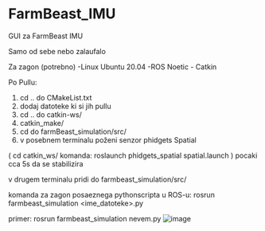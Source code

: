 # FarmBeast_IMU
GUI za FarmBeast IMU


 Samo od sebe nebo zalaufalo

Za zagon (potrebno)
-Linux Ubuntu 20.04 
-ROS Noetic - Catkin

Po Pullu:

1. cd .. do CMakeList.txt 
2. dodaj datoteke ki si jih pullu
3. cd .. do catkin-ws/
4. catkin_make/
5. cd do farmBeast_simulation/src/
6. v posebnem terminalu poženi senzor phidgets Spatial

(
cd catkin_ws/
komanda: roslaunch phidgets_spatial spatial.launch 
)
pocaki cca 5s da se stabilizira

v drugem terminalu pridi do farmbeast_simulation/src/

komanda za zagon posaeznega pythonscripta u ROS-u:  rosrun farmbeast_simulation <ime_datoteke>.py

primer:  rosrun farmbeast_simulation nevem.py
![image](https://github.com/Albino-Racoon/FarmBeast_IMU/assets/75669037/eaec61a5-4295-4d67-ba2a-6b79f57f93b3)
